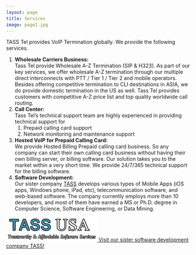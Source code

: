 ```yaml
---
layout: page
title: Services
image: page2.jpg
---
```



TASS Tel provides VoIP Termination globally. We provide the following services.

1.	**Wholesale Carriers Business:**<br>
Tass Tel provide Wholesale A-Z Termination (SIP & H323). As part of our key services, we offer wholesale A-Z termination through our multiple direct interconnects with PTT / Tier 1 / Tier 2 and mobile operators. Besides offering competitive termination to CLI destinations in ASIA, we do provide domestic termination in the US as well. Tass Tel provides customers with competitive A-Z price list and top quality worldwide call routing.
2.	**Call Center:**<br>
Tass Tel’s technical support team are highly experienced in providing technical support for 
	1. Prepaid calling card support 
	2. Network monitoring and maintenance support
3.	**Hosted VoIP for Prepaid Calling Card:**<br>
We provide Hosted Billing Prepaid calling card business. So any company can start their own calling card business without having their own billing server, or billing software. Our solution takes you to the market within a very short time. We provide 24/7/365 technical support for the billing software.
4.	**Software Development:**  
Our sister company [TASS](http://www.tassusa.com/) develops various types of Mobile Apps (iOS apps, Windows phone, iPad, etc), telecommunication software, and web-based software. The company currently employs more than 10 developers, and most of them have earned a MS or Ph.D. degree in Computer Science, Software Engineering, or Data Mining. 

<div>
	<a href="http://www.tassusa.com/" target="_blank" alt="TASS">
		<img src="/assets/img/tass.png">
		Visit our sister software development company TASS!
	</a>
</div>
